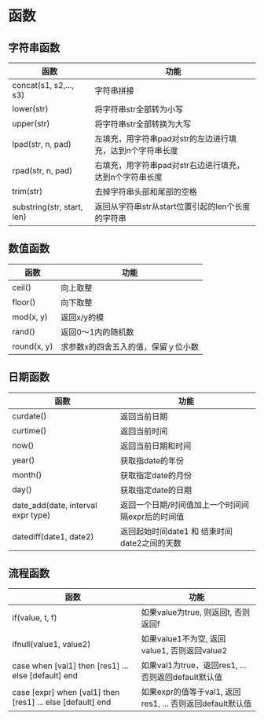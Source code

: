 # 函数

## 字符串函数

函数|功能
--|--
concat(s1, s2,..., s3)|字符串拼接
lower(str)|将字符串str全部转为小写
upper(str)|将字符串str全部转换为大写
lpad(str, n, pad)|左填充，用字符串pad对str的左边进行填充，达到n个字符串长度
rpad(str, n, pad)|右填充，用字符串pad对str右边进行填充，达到n个字符串长度
trim(str)|去掉字符串头部和尾部的空格
substring(str, start, len)|返回从字符串str从start位置引起的len个长度的字符串



## 数值函数

函数|功能
--|--
ceil()|向上取整
floor()|向下取整
mod(x, y)|返回x/y的模
rand()|返回0～1内的随机数
round(x, y)|求参数x的四舍五入的值，保留ｙ位小数


## 日期函数


函数|功能
--|--
curdate()|返回当前日期
curtime()|返回当前时间
now()|返回当前日期和时间
year()|获取指date的年份
month()|获取指定date的月份
day()|获取指定date的日期
date_add(date, interval expr type)|返回一个日期/时间值加上一个时间间隔expr后的时间值
datediff(date1, date2)|返回起始时间date1 和 结束时间date2之间的天数

## 流程函数

函数|功能
--|--
if(value, t, f)|如果value为true, 则返回t, 否则返回f
ifnull(value1, value2)|如果value1不为空, 返回value1, 否则返回value2
case when [val1] then [res1] ... else [default] end|如果val1为true，返回res1, ... 否则返回default默认值
case [expr] when [val1] then [res1] ... else [default] end|如果expr的值等于val1, 返回res1, ... 否则返回default默认值
